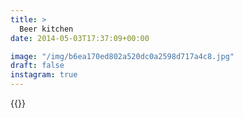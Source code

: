 ```yaml
---
title: >
  Beer kitchen
date: 2014-05-03T17:37:09+00:00

image: "/img/b6ea170ed802a520dc0a2598d717a4c8.jpg"
draft: false
instagram: true
---
```


{{<photo src="/img/b6ea170ed802a520dc0a2598d717a4c8.jpg">}}
